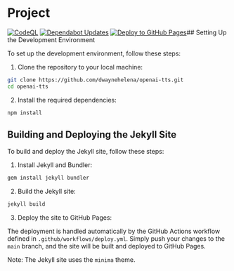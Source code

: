 # Project
[![CodeQL](https://github.com/dwaynehelena/openai-tts/actions/workflows/github-code-scanning/codeql/badge.svg)](https://github.com/dwaynehelena/openai-tts/actions/workflows/github-code-scanning/codeql)
[![Dependabot Updates](https://github.com/dwaynehelena/openai-tts/actions/workflows/dependabot/dependabot-updates/badge.svg)](https://github.com/dwaynehelena/openai-tts/actions/workflows/dependabot/dependabot-updates)
[![Deploy to GitHub Pages](https://github.com/dwaynehelena/openai-tts/actions/workflows/deploy.yml/badge.svg)](https://github.com/dwaynehelena/openai-tts/actions/workflows/deploy.yml)## Setting Up the Development Environment

To set up the development environment, follow these steps:

1. Clone the repository to your local machine:

```bash
git clone https://github.com/dwaynehelena/openai-tts.git
cd openai-tts
```

2. Install the required dependencies:

```bash
npm install
```

## Building and Deploying the Jekyll Site

To build and deploy the Jekyll site, follow these steps:

1. Install Jekyll and Bundler:

```bash
gem install jekyll bundler
```

2. Build the Jekyll site:

```bash
jekyll build
```

3. Deploy the site to GitHub Pages:

The deployment is handled automatically by the GitHub Actions workflow defined in `.github/workflows/deploy.yml`. Simply push your changes to the `main` branch, and the site will be built and deployed to GitHub Pages.

Note: The Jekyll site uses the `minima` theme.
